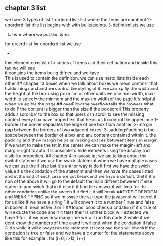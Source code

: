 ## chapter 3 list 
we have 3 types of list
1-ordered list: list where the items are numberd
2-unorderd list :the list begins with with bullet points.
3-defintionlists 
we use <ol> <li> here where we put the items </ol> for orderd list 
for unorderd list we use <ul> <li></ul>
<dl> </dl> this element  constist of a series of trems and their defination and inside this tag we will see <dt></dt> it contains the trems being difned 
and we have <dd> </dd> This is used to contain the
definition.
we can use nestd lists inside each other    
 ## chapter 13 boxes
  when we  talk about boxes  we mean continer that holds things and  and we control the styling of it.
  we can spifiy the width and the height of the box using px or cm or other units 
  we use min-width, max-width to spicefy the minmem and the maxiam width of the page  it`s helpful when we egible the page 
   ## overFlow
   the overflow  tells the browers what to do  if the content is bigger than the size if the box 
   scroll
This property adds a scrollbar to
the box so that users can scroll
to see the missing content
every box have propertiers that helps us to control the apperance 
1-border:The border
separates the edge of one box
from another.
2-margin gap between the borders of two
adjacent boxes.
3-padding:Padding is the space between
the border of a box and any
content contained within it.
the padding and thew margin  helps us making spaces betweent items 
in  margin if we want to make the tet in the center we can make  the margin-left and margin-right to auto 
It is possible to hide elements using the display and
visibility properties.
## chapter 4 in javascript 
we are talking about the switch statement 
we use  the swich statement when we have multiple cases we can use the if else but it`s anthor way to do it first we have the swich value  it`s the condation of the statemnt and then we have the cases listed and at the end of each case we put break and we have a default: that if it`s non of the above it will go to the default 
the main diffrent betweent if else statemtn and swich that in if else if it find the answer it will loop for the other condation unlike the switch if it find it it will break 
##TYPE COERCION and WEAK TYPING
so if we missuse the var type the javascript will corret it for us like if we have a string 1 it will convert it to a number 1 
true and false in boolen it mean either 0 or 1 
## loops
 loops check a cndation if it`s true ot will extucte the code and if it false their is anther block will extected 
 we have 1-for : if we now how many time we will run this code 
 2-while if we dont know the   numbers of time a and it will end when the condation if false 
 3-do while  it will allways  run the statemtn at least one then will check if the condation is true or false 
 and we have a c ounter for the statements above 
 like this for example :
 for (i=0; i>10; i++)